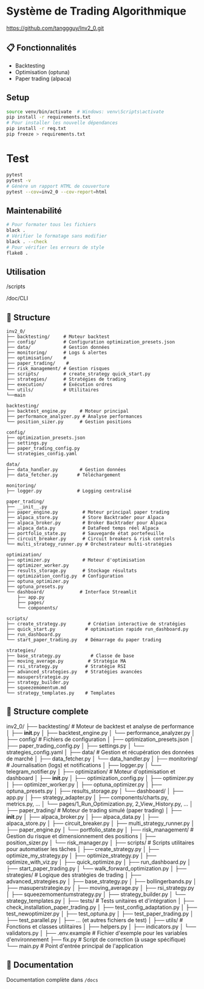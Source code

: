 # Système de Trading Algorithmique
https://github.com/tanggguy/Inv2_0.git

## 📋 Fonctionnalités

- Backtesting 
- Optimisation (optuna)
- Paper trading (alpaca)



## Setup
```bash
source venv/bin/activate  # Windows: venv\Scripts\activate
pip install -r requirements.txt
# Pour installer les nouvelle dépendances
pip install -r req.txt
pip freeze > requirements.txt
```
# Test
```bash
pytest
pytest -v
# Génère un rapport HTML de couverture
pytest --cov=inv2_0 --cov-report=html
```
## Maintenabilité
```bash
# Pour formater tous les fichiers
black .
# Vérifier le formatage sans modifier
black . --check
# Pour vérifier les erreurs de style
flake8 .
```
## Utilisation

/scripts

/doc/CLI

## 📁 Structure
```
inv2_0/
├── backtesting/     # Moteur backtest
├── config/          # Configuration optimization_presets.json
├── data/            # Gestion données
├── monitoring/      # Logs & alertes
├── optimisation/    # 
├── paper_trading/    # 
├── risk_management/ # Gestion risques
├── scripts/         # create_strategy quick_start.py 
├── strategies/      # Stratégies de trading
├── execution/       # Exécution ordres
└── utils/           # Utilitaires
└──main
```

```
backtesting/
├── backtest_engine.py     # Moteur principal
├── performance_analyzer.py # Analyse performances
└── position_sizer.py      # Gestion positions
```

```
config/
├── optimization_presets.json     
├── settings.py
├── paper_trading_config.py
└── strategies_config.yaml     
```

```
data/
├── data_handler.py        # Gestion données
├── data_fetcher.py       # Téléchargement
```

```
monitoring/
├── logger.py             # Logging centralisé
```

```
paper_trading/             
├── __init__.py
├── paper_engine.py         # Moteur principal paper trading
├── alpaca_store.py         # Store Backtrader pour Alpaca
├── alpaca_broker.py        # Broker Backtrader pour Alpaca
├── alpaca_data.py          # DataFeed temps réel Alpaca
├── portfolio_state.py      # Sauvegarde état portefeuille
├── circuit_breaker.py      # Circuit breakers & risk controls
└── multi_strategy_runner.py # Orchestrateur multi-stratégies
```

```
optimization/
├── optimizer.py            # Moteur d'optimisation
├── optimizer_worker.py
├── results_storage.py      # Stockage résultats
├── optimization_config.py  # Configuration
├── optuna_optimizer.py  
├── optuna_presets.py
└── dashboard/             # Interface Streamlit
    ├── app.py
    ├── pages/
    └── components/
```

```
scripts/
├── create_strategy.py        # Création interactive de stratégies
├── quick_start.py           # optimisation rapide run_dashboard.py
├── run_dashboard.py
└── start_paper_trading.py   # Démarrage du paper trading
```

```
strategies/
├── base_strategy.py           # Classe de base
├── moving_average.py         # Stratégie MA
├── rsi_strategy.py          # Stratégie RSI
├── advanced_strategies.py   # Stratégies avancées
├── masuperstrategie.py
├── strategy_builder.py
├── squeezemomentum.md
└── strategy_templates.py    # Templates
```

## 📁 Structure complete

inv2_0/
├── backtesting/          # Moteur de backtest et analyse de performance
│   ├── __init__.py
│   ├── backtest_engine.py
│   └── performance_analyzer.py
│
├── config/               # Fichiers de configuration
│   ├── optimization_presets.json
│   ├── paper_trading_config.py
│   ├── settings.py
│   └── strategies_config.yaml
│
├── data/                 # Gestion et récupération des données de marché
│   ├── data_fetcher.py
│   └── data_handler.py
│
├── monitoring/           # Journalisation (logs) et notifications
│   ├── logger.py
│   └── telegram_notifier.py
│
├── optimization/         # Moteur d'optimisation et dashboard
│   ├── __init__.py
│   ├── optimization_config.py
│   ├── optimizer.py
│   ├── optimizer_worker.py
│   ├── optuna_optimizer.py
│   ├── optuna_presets.py
│   ├── results_storage.py
│   └── dashboard/
│       ├── app.py
│       ├── strategy_adapter.py
│       ├── components/charts.py, metrics.py, ...
│       └── pages/1_Run_Optimization.py, 2_View_History.py, ...
│
├── paper_trading/        # Moteur de trading simulé (paper trading)
│   ├── __init__.py
│   ├── alpaca_broker.py
│   ├── alpaca_data.py
│   ├── alpaca_store.py
│   ├── circuit_breaker.py
│   ├── multi_strategy_runner.py
│   ├── paper_engine.py
│   └── portfolio_state.py
│
├── risk_management/      # Gestion du risque et dimensionnement des positions
│   ├── position_sizer.py
│   └── risk_manager.py
│
├── scripts/              # Scripts utilitaires pour automatiser les tâches
│   ├── create_strategy.py
│   ├── optimize_my_strategy.py
│   ├── optimize_strategy.py
│   ├── optimize_with_viz.py
│   ├── quick_optimize.py
│   ├── run_dashboard.py
│   ├── start_paper_trading.py
│   └── walk_forward_optimization.py
│
├── strategies/           # Logique des stratégies de trading
│   ├── advanced_strategies.py
│   ├── base_strategy.py
│   ├── bollingerbands.py
│   ├── masuperstrategie.py
│   ├── moving_average.py
│   ├── rsi_strategy.py
│   ├── squeezemomentumstrategy.py
│   ├── strategy_builder.py
│   └── strategy_templates.py
│
├── tests/                # Tests unitaires et d'intégration
│   ├── check_installation_paper_trading.py
│   ├── test_config_adaptation.py
│   ├── test_newoptimizer.py
│   ├── test_optuna.py
│   ├── test_paper_trading.py
│   ├── test_parallel.py
│   ├── ... (et autres fichiers de test)
│
├── utils/                # Fonctions et classes utilitaires
│   ├── helpers.py
│   ├── indicators.py
│   └── validators.py
│
├── .env.example          # Fichier d'exemple pour les variables d'environnement
├── fix.py                # Script de correction (à usage spécifique)
└── main.py               # Point d'entrée principal de l'application


## 📝 Documentation

Documentation complète dans `/docs` 





